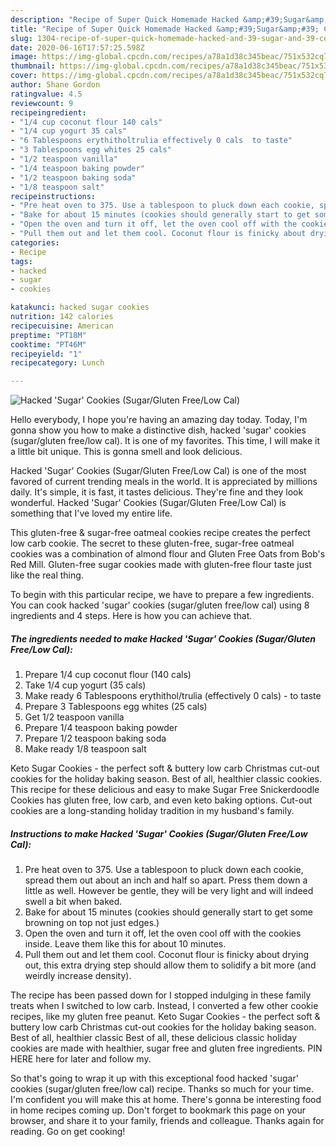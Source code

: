 ```yaml
---
description: "Recipe of Super Quick Homemade Hacked &amp;#39;Sugar&amp;#39; Cookies (Sugar/Gluten Free/Low Cal)"
title: "Recipe of Super Quick Homemade Hacked &amp;#39;Sugar&amp;#39; Cookies (Sugar/Gluten Free/Low Cal)"
slug: 1304-recipe-of-super-quick-homemade-hacked-and-39-sugar-and-39-cookies-sugar-gluten-free-low-cal
date: 2020-06-16T17:57:25.598Z
image: https://img-global.cpcdn.com/recipes/a78a1d38c345beac/751x532cq70/hacked-sugar-cookies-sugargluten-freelow-cal-recipe-main-photo.jpg
thumbnail: https://img-global.cpcdn.com/recipes/a78a1d38c345beac/751x532cq70/hacked-sugar-cookies-sugargluten-freelow-cal-recipe-main-photo.jpg
cover: https://img-global.cpcdn.com/recipes/a78a1d38c345beac/751x532cq70/hacked-sugar-cookies-sugargluten-freelow-cal-recipe-main-photo.jpg
author: Shane Gordon
ratingvalue: 4.5
reviewcount: 9
recipeingredient:
- "1/4 cup coconut flour 140 cals"
- "1/4 cup yogurt 35 cals"
- "6 Tablespoons erythitholtrulia effectively 0 cals  to taste"
- "3 Tablespoons egg whites 25 cals"
- "1/2 teaspoon vanilla"
- "1/4 teaspoon baking powder"
- "1/2 teaspoon baking soda"
- "1/8 teaspoon salt"
recipeinstructions:
- "Pre heat oven to 375. Use a tablespoon to pluck down each cookie, spread them out about an inch and half so apart. Press them down a little as well. However be gentle, they will be very light and will indeed swell a bit when baked."
- "Bake for about 15 minutes (cookies should generally start to get some browning on top not just edges.)"
- "Open the oven and turn it off, let the oven cool off with the cookies inside. Leave them like this for about 10 minutes."
- "Pull them out and let them cool. Coconut flour is finicky about drying out, this extra drying step should allow them to solidify a bit more (and weirdly increase density)."
categories:
- Recipe
tags:
- hacked
- sugar
- cookies

katakunci: hacked sugar cookies 
nutrition: 142 calories
recipecuisine: American
preptime: "PT18M"
cooktime: "PT46M"
recipeyield: "1"
recipecategory: Lunch

---
```



![Hacked &#39;Sugar&#39; Cookies (Sugar/Gluten Free/Low Cal)](https://img-global.cpcdn.com/recipes/a78a1d38c345beac/751x532cq70/hacked-sugar-cookies-sugargluten-freelow-cal-recipe-main-photo.jpg)

Hello everybody, I hope you're having an amazing day today. Today, I'm gonna show you how to make a distinctive dish, hacked &#39;sugar&#39; cookies (sugar/gluten free/low cal). It is one of my favorites. This time, I will make it a little bit unique. This is gonna smell and look delicious.

Hacked &#39;Sugar&#39; Cookies (Sugar/Gluten Free/Low Cal) is one of the most favored of current trending meals in the world. It is appreciated by millions daily. It's simple, it is fast, it tastes delicious. They're fine and they look wonderful. Hacked &#39;Sugar&#39; Cookies (Sugar/Gluten Free/Low Cal) is something that I've loved my entire life.

This gluten-free &amp; sugar-free oatmeal cookies recipe creates the perfect low carb cookie. The secret to these gluten-free, sugar-free oatmeal cookies was a combination of almond flour and Gluten Free Oats from Bob&#39;s Red Mill. Gluten-free sugar cookies made with gluten-free flour taste just like the real thing.


To begin with this particular recipe, we have to prepare a few ingredients. You can cook hacked &#39;sugar&#39; cookies (sugar/gluten free/low cal) using 8 ingredients and 4 steps. Here is how you can achieve that.

<!--inarticleads1-->

##### The ingredients needed to make Hacked &#39;Sugar&#39; Cookies (Sugar/Gluten Free/Low Cal):

1. Prepare 1/4 cup coconut flour (140 cals)
1. Take 1/4 cup yogurt (35 cals)
1. Make ready 6 Tablespoons erythithol/trulia (effectively 0 cals) - to taste
1. Prepare 3 Tablespoons egg whites (25 cals)
1. Get 1/2 teaspoon vanilla
1. Prepare 1/4 teaspoon baking powder
1. Prepare 1/2 teaspoon baking soda
1. Make ready 1/8 teaspoon salt


Keto Sugar Cookies - the perfect soft &amp; buttery low carb Christmas cut-out cookies for the holiday baking season. Best of all, healthier classic cookies. This recipe for these delicious and easy to make Sugar Free Snickerdoodle Cookies has gluten free, low carb, and even keto baking options. Cut-out cookies are a long-standing holiday tradition in my husband&#39;s family. 

<!--inarticleads2-->

##### Instructions to make Hacked &#39;Sugar&#39; Cookies (Sugar/Gluten Free/Low Cal):

1. Pre heat oven to 375. Use a tablespoon to pluck down each cookie, spread them out about an inch and half so apart. Press them down a little as well. However be gentle, they will be very light and will indeed swell a bit when baked.
1. Bake for about 15 minutes (cookies should generally start to get some browning on top not just edges.)
1. Open the oven and turn it off, let the oven cool off with the cookies inside. Leave them like this for about 10 minutes.
1. Pull them out and let them cool. Coconut flour is finicky about drying out, this extra drying step should allow them to solidify a bit more (and weirdly increase density).


The recipe has been passed down for I stopped indulging in these family treats when I switched to low carb. Instead, I converted a few other cookie recipes, like my gluten free peanut. Keto Sugar Cookies - the perfect soft &amp; buttery low carb Christmas cut-out cookies for the holiday baking season. Best of all, healthier classic Best of all, these delicious classic holiday cookies are made with healthier, sugar free and gluten free ingredients. PIN HERE here for later and follow my. 

So that's going to wrap it up with this exceptional food hacked &#39;sugar&#39; cookies (sugar/gluten free/low cal) recipe. Thanks so much for your time. I'm confident you will make this at home. There's gonna be interesting food in home recipes coming up. Don't forget to bookmark this page on your browser, and share it to your family, friends and colleague. Thanks again for reading. Go on get cooking!
